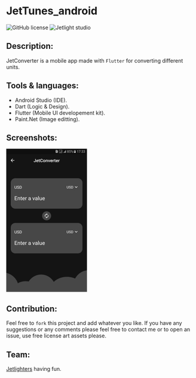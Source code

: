 # JetTunes_android

![GitHub license](https://img.shields.io/github/license/oussamabonnor1/JetConverter.svg)
![Jetlight studio](https://img.shields.io/badge/Made%20by-Jetlight%20studio-blue.svg?color=082544)

## Description:
JetConverter is a mobile app made with `Flutter` for converting different units.

## Tools & languages: 
* Android Studio (IDE).
* Dart (Logic & Design).
* Flutter (Mobile UI developement kit).
* Paint.Net (Image editting).

## Screenshots: 
![Conversion UI](Screenshots/ConversionUI.jpg)

## Contribution:
Feel free to `fork` this project and add whatever you like. If you have any suggestions or any comments please feel free to contact me or to open an issue, use free license art assets please.

## Team:
[Jetlighters](https://github.com/JetLightStudio) having fun.
